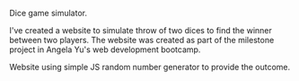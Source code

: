 Dice game simulator.

I've created a website to simulate throw of two dices to find the winner between two players.
The website was created as part of the milestone project in Angela Yu's web development bootcamp.

Website using simple JS random number generator to provide the outcome.
